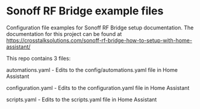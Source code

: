 # Sonoff RF Bridge example files
Configuration file examples for Sonoff RF Bridge setup documentation.  The documentation for this project can be found at https://crosstalksolutions.com/sonoff-rf-bridge-how-to-setup-with-home-assistant/

This repo contains 3 files:

automations.yaml - Edits to the config/automations.yaml file in Home Assistant

configuration.yaml - Edits to the configuration.yaml file in Home Assistant

scripts.yaml - Edits to the scripts.yaml file in Home Assistant

